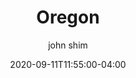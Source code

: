 ---
date: 2020-09-11T11:55:00-04:00
title: "Oregon"
seo_title: "Contact Oregon Governor"
description: Contact Oregon Governor
author: john shim
url: /oregon/
weight: 1
---